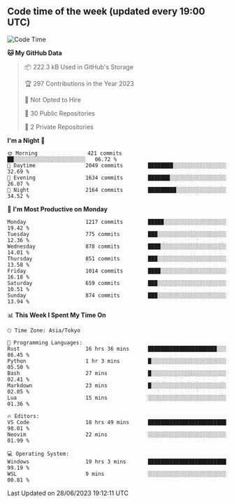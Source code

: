 ## Code time of the week (updated every 19:00 UTC)

<!--START_SECTION:waka-->
![Code Time](http://img.shields.io/badge/Code%20Time-1%2C904%20hrs%2024%20mins-blue)

**🐱 My GitHub Data** 

> 📦 222.3 kB Used in GitHub's Storage 
 > 
> 🏆 297 Contributions in the Year 2023
 > 
> 🚫 Not Opted to Hire
 > 
> 📜 30 Public Repositories 
 > 
> 🔑 2 Private Repositories 
 > 
**I'm a Night 🦉** 

```text
🌞 Morning                421 commits         ██░░░░░░░░░░░░░░░░░░░░░░░   06.72 % 
🌆 Daytime                2049 commits        ████████░░░░░░░░░░░░░░░░░   32.69 % 
🌃 Evening                1634 commits        ███████░░░░░░░░░░░░░░░░░░   26.07 % 
🌙 Night                  2164 commits        █████████░░░░░░░░░░░░░░░░   34.52 % 
```
📅 **I'm Most Productive on Monday** 

```text
Monday                   1217 commits        █████░░░░░░░░░░░░░░░░░░░░   19.42 % 
Tuesday                  775 commits         ███░░░░░░░░░░░░░░░░░░░░░░   12.36 % 
Wednesday                878 commits         ████░░░░░░░░░░░░░░░░░░░░░   14.01 % 
Thursday                 851 commits         ███░░░░░░░░░░░░░░░░░░░░░░   13.58 % 
Friday                   1014 commits        ████░░░░░░░░░░░░░░░░░░░░░   16.18 % 
Saturday                 659 commits         ███░░░░░░░░░░░░░░░░░░░░░░   10.51 % 
Sunday                   874 commits         ███░░░░░░░░░░░░░░░░░░░░░░   13.94 % 
```


📊 **This Week I Spent My Time On** 

```text
🕑︎ Time Zone: Asia/Tokyo

💬 Programming Languages: 
Rust                     16 hrs 36 mins      ██████████████████████░░░   86.45 % 
Python                   1 hr 3 mins         █░░░░░░░░░░░░░░░░░░░░░░░░   05.50 % 
Bash                     27 mins             █░░░░░░░░░░░░░░░░░░░░░░░░   02.41 % 
Markdown                 23 mins             █░░░░░░░░░░░░░░░░░░░░░░░░   02.05 % 
Lua                      15 mins             ░░░░░░░░░░░░░░░░░░░░░░░░░   01.36 % 

🔥 Editors: 
VS Code                  18 hrs 49 mins      █████████████████████████   98.01 % 
Neovim                   22 mins             ░░░░░░░░░░░░░░░░░░░░░░░░░   01.99 % 

💻 Operating System: 
Windows                  19 hrs 3 mins       █████████████████████████   99.19 % 
WSL                      9 mins              ░░░░░░░░░░░░░░░░░░░░░░░░░   00.81 % 
```


 Last Updated on 28/06/2023 19:12:11 UTC
<!--END_SECTION:waka-->